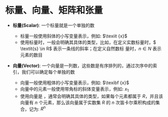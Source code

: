 # 标量、向量、矩阵和张量
- **标量(Scalar)**: 一个标量就是一个单独的数
    - 标量一般使用斜体的小写变量表示，例如: $\texiit {x}$
    - 使用标量时，一般会明确其具体的类型，比如，在定义实数标量时，$ \textit{s} \in R$ 表示一条线的斜率；在定义自然数标
量时，$\textit{n} \in N$ 表示元素的数目

- **向量(Vector)**: 一个向量是一列数，这些数是有序排列的，通过次序中的索引，我们可以确定每个单独的数
    - 向量一般使用粗体的小写变量表示，例如: $\texibf {x}$
    - 向量中的元素一般使用带角标的斜体变量表示，例如: $\textit{x}_1$
    - 使用向量是 ，通常会明确其具体的类型，如果每个元素都属于 $R$，并且该向量有 $n$ 个元素，那么该向量属于实数集 $R$ 的 $n$ 次笛卡尔乘积构成的集合，记为: $R^n$